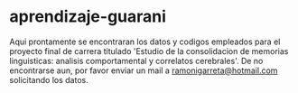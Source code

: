 # aprendizaje-guarani

Aqui prontamente se encontraran los datos y codigos empleados para el proyecto final de carrera titulado 'Estudio de la consolidacion de memorias linguisticas: analisis comportamental y correlatos cerebrales'.
De no encontrarse aun, por favor enviar un mail a ramonigarreta@hotmail.com solicitando los datos.
